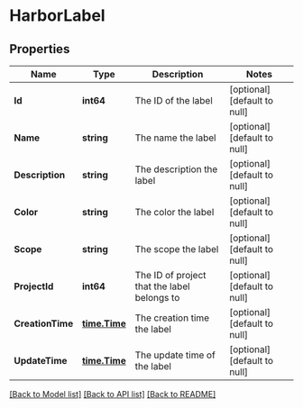 # HarborLabel

## Properties
Name | Type | Description | Notes
------------ | ------------- | ------------- | -------------
**Id** | **int64** | The ID of the label | [optional] [default to null]
**Name** | **string** | The name the label | [optional] [default to null]
**Description** | **string** | The description the label | [optional] [default to null]
**Color** | **string** | The color the label | [optional] [default to null]
**Scope** | **string** | The scope the label | [optional] [default to null]
**ProjectId** | **int64** | The ID of project that the label belongs to | [optional] [default to null]
**CreationTime** | [**time.Time**](time.Time.md) | The creation time the label | [optional] [default to null]
**UpdateTime** | [**time.Time**](time.Time.md) | The update time of the label | [optional] [default to null]

[[Back to Model list]](../README.md#documentation-for-models) [[Back to API list]](../README.md#documentation-for-api-endpoints) [[Back to README]](../README.md)

